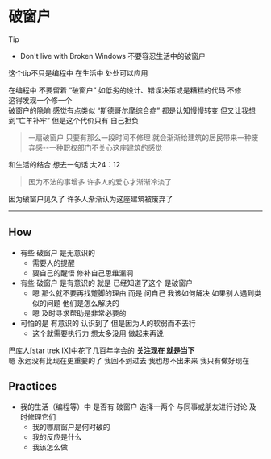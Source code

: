 # 破窗户 #

Tip

- Don't live with Broken Windows 不要容忍生活中的破窗户

这个tip不只是编程中 在生活中 处处可以应用

在编程中 不要留着 “破窗户” 如低劣的设计、错误决策或是糟糕的代码 不修  
这得发现一个修一个  
破窗户的隐喻 感觉有点类似 “斯德哥尔摩综合症” 都是认知慢慢转变 但又让我想到“亡羊补牢” 但是这个代价只有 自己担负 

> 一扇破窗户 只要有那么一段时间不修理 就会渐渐给建筑的居民带来一种废弃感--一种职权部门不关心这座建筑的感觉

和生活的结合 想去一句话 太24：12

> 因为不法的事增多 许多人的爱心才渐渐冷淡了

因为破窗户见久了 许多人渐渐认为这座建筑被废弃了 

----------

## How ##

- 有些 破窗户 是无意识的 
	- 需要人的提醒
	- 要自己的醒悟 修补自己思维漏洞
- 有些 破窗户 是有意识的 就是 已经知道了这个 是破窗户
	- 嗯 那么就不要再找蹩脚的理由 而是 问自己 我该如何解决 如果别人遇到类似的问题 他们是怎么解决的
	- 嗯 及时寻求帮助是非常必要的
- 可怕的是 有意识的 认识到了 但是因为人的软弱而不去行   
	- 这个就需要执行力 想太多没用 做起来再说

巴库人[star trek IX]中花了几百年学会的 **关注现在 就是当下**   
嗯 永远没有比现在更重要的了 我回不到过去 我也想不出未来 我只有做好现在 

## Practices ##

- 我的生活（编程等）中 是否有 破窗户 选择一两个 与同事或朋友进行讨论 及时修理它们
	- 我的哪扇窗户是何时破的
	- 我的反应是什么
	- 我该怎么做